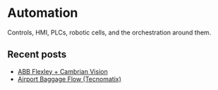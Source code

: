 # Automation

Controls, HMI, PLCs, robotic cells, and the orchestration around them.

## Recent posts
- [ABB Flexley + Cambrian Vision](abb-flexley-cambrian.md)
- [Airport Baggage Flow (Tecnomatix)](airport-baggage-tecnomatix.md)
